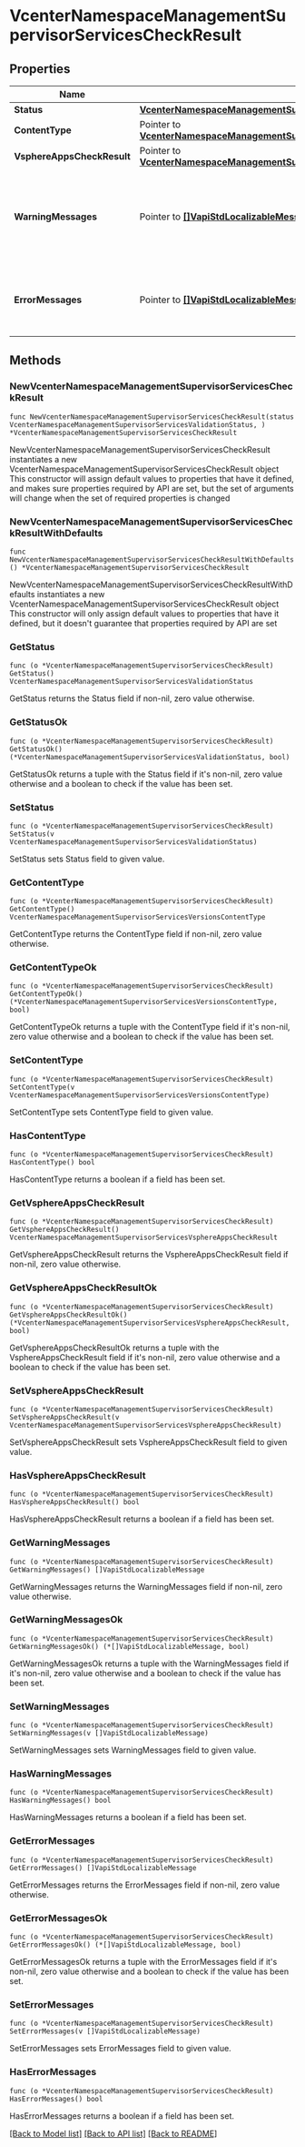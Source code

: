 # VcenterNamespaceManagementSupervisorServicesCheckResult

## Properties

Name | Type | Description | Notes
------------ | ------------- | ------------- | -------------
**Status** | [**VcenterNamespaceManagementSupervisorServicesValidationStatus**](VcenterNamespaceManagementSupervisorServicesValidationStatus.md) |  | 
**ContentType** | Pointer to [**VcenterNamespaceManagementSupervisorServicesVersionsContentType**](VcenterNamespaceManagementSupervisorServicesVersionsContentType.md) |  | [optional] 
**VsphereAppsCheckResult** | Pointer to [**VcenterNamespaceManagementSupervisorServicesVsphereAppsCheckResult**](VcenterNamespaceManagementSupervisorServicesVsphereAppsCheckResult.md) |  | [optional] 
**WarningMessages** | Pointer to [**[]VapiStdLocalizableMessage**](VapiStdLocalizableMessage.md) | A list of messages indicating why the content was considered valid but contains information that should be reviewed closely. This field is optional and it is only relevant when the value of SupervisorServices.CheckResult.status is VALID_WITH_WARNINGS. | [optional] 
**ErrorMessages** | Pointer to [**[]VapiStdLocalizableMessage**](VapiStdLocalizableMessage.md) | A list of messages indicating why the content was considered invalid. This field is optional and it is only relevant when the value of SupervisorServices.CheckResult.status is INVALID. | [optional] 

## Methods

### NewVcenterNamespaceManagementSupervisorServicesCheckResult

`func NewVcenterNamespaceManagementSupervisorServicesCheckResult(status VcenterNamespaceManagementSupervisorServicesValidationStatus, ) *VcenterNamespaceManagementSupervisorServicesCheckResult`

NewVcenterNamespaceManagementSupervisorServicesCheckResult instantiates a new VcenterNamespaceManagementSupervisorServicesCheckResult object
This constructor will assign default values to properties that have it defined,
and makes sure properties required by API are set, but the set of arguments
will change when the set of required properties is changed

### NewVcenterNamespaceManagementSupervisorServicesCheckResultWithDefaults

`func NewVcenterNamespaceManagementSupervisorServicesCheckResultWithDefaults() *VcenterNamespaceManagementSupervisorServicesCheckResult`

NewVcenterNamespaceManagementSupervisorServicesCheckResultWithDefaults instantiates a new VcenterNamespaceManagementSupervisorServicesCheckResult object
This constructor will only assign default values to properties that have it defined,
but it doesn't guarantee that properties required by API are set

### GetStatus

`func (o *VcenterNamespaceManagementSupervisorServicesCheckResult) GetStatus() VcenterNamespaceManagementSupervisorServicesValidationStatus`

GetStatus returns the Status field if non-nil, zero value otherwise.

### GetStatusOk

`func (o *VcenterNamespaceManagementSupervisorServicesCheckResult) GetStatusOk() (*VcenterNamespaceManagementSupervisorServicesValidationStatus, bool)`

GetStatusOk returns a tuple with the Status field if it's non-nil, zero value otherwise
and a boolean to check if the value has been set.

### SetStatus

`func (o *VcenterNamespaceManagementSupervisorServicesCheckResult) SetStatus(v VcenterNamespaceManagementSupervisorServicesValidationStatus)`

SetStatus sets Status field to given value.


### GetContentType

`func (o *VcenterNamespaceManagementSupervisorServicesCheckResult) GetContentType() VcenterNamespaceManagementSupervisorServicesVersionsContentType`

GetContentType returns the ContentType field if non-nil, zero value otherwise.

### GetContentTypeOk

`func (o *VcenterNamespaceManagementSupervisorServicesCheckResult) GetContentTypeOk() (*VcenterNamespaceManagementSupervisorServicesVersionsContentType, bool)`

GetContentTypeOk returns a tuple with the ContentType field if it's non-nil, zero value otherwise
and a boolean to check if the value has been set.

### SetContentType

`func (o *VcenterNamespaceManagementSupervisorServicesCheckResult) SetContentType(v VcenterNamespaceManagementSupervisorServicesVersionsContentType)`

SetContentType sets ContentType field to given value.

### HasContentType

`func (o *VcenterNamespaceManagementSupervisorServicesCheckResult) HasContentType() bool`

HasContentType returns a boolean if a field has been set.

### GetVsphereAppsCheckResult

`func (o *VcenterNamespaceManagementSupervisorServicesCheckResult) GetVsphereAppsCheckResult() VcenterNamespaceManagementSupervisorServicesVsphereAppsCheckResult`

GetVsphereAppsCheckResult returns the VsphereAppsCheckResult field if non-nil, zero value otherwise.

### GetVsphereAppsCheckResultOk

`func (o *VcenterNamespaceManagementSupervisorServicesCheckResult) GetVsphereAppsCheckResultOk() (*VcenterNamespaceManagementSupervisorServicesVsphereAppsCheckResult, bool)`

GetVsphereAppsCheckResultOk returns a tuple with the VsphereAppsCheckResult field if it's non-nil, zero value otherwise
and a boolean to check if the value has been set.

### SetVsphereAppsCheckResult

`func (o *VcenterNamespaceManagementSupervisorServicesCheckResult) SetVsphereAppsCheckResult(v VcenterNamespaceManagementSupervisorServicesVsphereAppsCheckResult)`

SetVsphereAppsCheckResult sets VsphereAppsCheckResult field to given value.

### HasVsphereAppsCheckResult

`func (o *VcenterNamespaceManagementSupervisorServicesCheckResult) HasVsphereAppsCheckResult() bool`

HasVsphereAppsCheckResult returns a boolean if a field has been set.

### GetWarningMessages

`func (o *VcenterNamespaceManagementSupervisorServicesCheckResult) GetWarningMessages() []VapiStdLocalizableMessage`

GetWarningMessages returns the WarningMessages field if non-nil, zero value otherwise.

### GetWarningMessagesOk

`func (o *VcenterNamespaceManagementSupervisorServicesCheckResult) GetWarningMessagesOk() (*[]VapiStdLocalizableMessage, bool)`

GetWarningMessagesOk returns a tuple with the WarningMessages field if it's non-nil, zero value otherwise
and a boolean to check if the value has been set.

### SetWarningMessages

`func (o *VcenterNamespaceManagementSupervisorServicesCheckResult) SetWarningMessages(v []VapiStdLocalizableMessage)`

SetWarningMessages sets WarningMessages field to given value.

### HasWarningMessages

`func (o *VcenterNamespaceManagementSupervisorServicesCheckResult) HasWarningMessages() bool`

HasWarningMessages returns a boolean if a field has been set.

### GetErrorMessages

`func (o *VcenterNamespaceManagementSupervisorServicesCheckResult) GetErrorMessages() []VapiStdLocalizableMessage`

GetErrorMessages returns the ErrorMessages field if non-nil, zero value otherwise.

### GetErrorMessagesOk

`func (o *VcenterNamespaceManagementSupervisorServicesCheckResult) GetErrorMessagesOk() (*[]VapiStdLocalizableMessage, bool)`

GetErrorMessagesOk returns a tuple with the ErrorMessages field if it's non-nil, zero value otherwise
and a boolean to check if the value has been set.

### SetErrorMessages

`func (o *VcenterNamespaceManagementSupervisorServicesCheckResult) SetErrorMessages(v []VapiStdLocalizableMessage)`

SetErrorMessages sets ErrorMessages field to given value.

### HasErrorMessages

`func (o *VcenterNamespaceManagementSupervisorServicesCheckResult) HasErrorMessages() bool`

HasErrorMessages returns a boolean if a field has been set.


[[Back to Model list]](../README.md#documentation-for-models) [[Back to API list]](../README.md#documentation-for-api-endpoints) [[Back to README]](../README.md)


